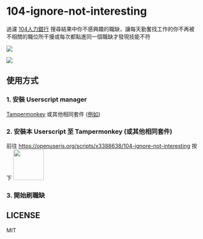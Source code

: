 # 104-ignore-not-interesting
過濾 [104人力銀行](https://www.104.com.tw/) 搜尋結果中你不感興趣的職缺，讓每天勤奮找工作的你不再被不相關的職位所干擾或每次都點進同一個職缺才發現技能不符  

![](https://gist.github.com/x3388638/82e341b43990c7851c9438dfdec43e3b/raw/ba9eca4be407dd4d42021c2d9706f487793f44c0/104-1.png)

![](https://gist.github.com/x3388638/82e341b43990c7851c9438dfdec43e3b/raw/ab03872e4708a1bef2e6894a217b460bc0356b77/104-2.gif)

## 使用方式
### 1. 安裝 Userscript manager
[Tampermonkey](https://chrome.google.com/webstore/detail/tampermonkey/dhdgffkkebhmkfjojejmpbldmpobfkfo?hl=zh-TW) 或其他相同套件 ([例如](https://openuserjs.org/about/Userscript-Beginners-HOWTO#how-do-i-get-going-))

### 2. 安裝本 Userscript 至 Tampermonkey (或其他相同套件)
前往 https://openuserjs.org/scripts/x3388638/104-ignore-not-interesting 按下 <img src="https://gist.github.com/x3388638/82e341b43990c7851c9438dfdec43e3b/raw/d2fc54d78b0a0237ad3f1563ea370a9df558c251/install.png" width="80" />

### 3. 開始刷職缺

## LICENSE
MIT
